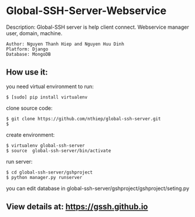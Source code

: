 Global-SSH-Server-Webservice
==========
Description: Global-SSH server is help client connect.
			Webservice manager user, domain, machine.

<!-- highlight:-d language:console -->
	Author: Nguyen Thanh Hiep and Nguyen Huu Dinh
	Platform: Django
	Database: MongoDB
How use it:
-------
you need virtual environment to run:
<!-- highlight:-d language:console -->
	$ [sudo] pip install virtualenv
clone source code:
<!-- highlight:-d language:console -->
	$ git clone https://github.com/nthiep/global-ssh-server.git
	$   
create environment:
<!-- highlight:-d language:console -->
	$ virtualenv global-ssh-server
	$ source  global-ssh-server/bin/activate
run server:
<!-- highlight:-d language:console -->
	$ cd global-ssh-server/gshproject
	$ python manager.py runserver
you can edit database in global-ssh-server/gshproject/gshproject/seting.py

View details at: https://gssh.github.io
-------